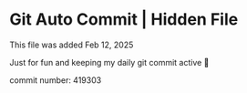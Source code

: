 # Git Auto Commit | Hidden File

This file was added Feb 12, 2025

Just for fun and keeping my daily git commit active 🤪

commit number: 419303
